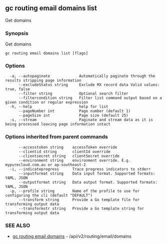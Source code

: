 ## gc routing email domains list

Get domains

### Synopsis

Get domains

```
gc routing email domains list [flags]
```

### Options

```
  -a, --autopaginate             Automatically paginate through the results stripping page information
      --excludeStatus string     Exclude MX record data Valid values: true, false
      --filter string            Optional search filter
      --filtercondition string   Filter list command output based on a given condition or regular expression
  -h, --help                     help for list
      --pageNumber int           Page number (default 1)
      --pageSize int             Page size (default 25)
  -s, --stream                   Paginate and stream data as it is being processed leaving page information intact
```

### Options inherited from parent commands

```
      --accesstoken string    accessToken override
      --clientid string       clientId override
      --clientsecret string   clientSecret override
      --environment string    environment override. E.g. mypurecloud.com.au or ap-southeast-2
  -i, --indicateprogress      Trace progress indicators to stderr
      --inputformat string    Data input format. Supported formats: YAML, JSON
      --outputformat string   Data output format. Supported formats: YAML, JSON
  -p, --profile string        Name of the profile to use for configuring the cli (default "DEFAULT")
      --transform string      Provide a Go template file for transforming output data
      --transformstr string   Provide a Go template string for transforming output data
```

### SEE ALSO

* [gc routing email domains](gc_routing_email_domains.html)	 - /api/v2/routing/email/domains


